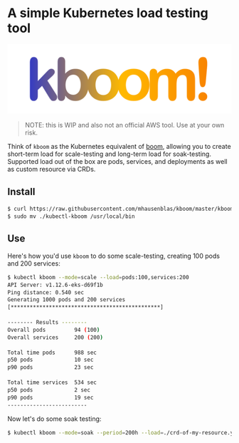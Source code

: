 # A simple Kubernetes load testing tool

![kboom logo](img/kboom-logo.png)


> NOTE: this is WIP and also not an official AWS tool. Use at your own risk.

Think of `kboom` as the Kubernetes equivalent of [boom](https://github.com/tarekziade/boom), allowing you to create short-term load for scale-testing and long-term load for soak-testing. Supported load out of the box are pods, services, and deployments as well as custom resource via CRDs.

## Install

```bash
$ curl https://raw.githubusercontent.com/mhausenblas/kboom/master/kboom -o kubectl-kboom
$ sudo mv ./kubectl-kboom /usr/local/bin
```

## Use

Here's how you'd use `kboom` to do some scale-testing, creating 100 pods and 200 services:

```bash
$ kubectl kboom --mode=scale --load=pods:100,services:200
API Server: v1.12.6-eks-d69f1b
Ping distance: 0.540 sec
Generating 1000 pods and 200 services 
[***********************************************]

-------- Results --------
Overall pods         94 (100)    
Overall services     200 (200)

Total time pods      988 sec
p50 pods             10 sec
p90 pods             23 sec

Total time services  534 sec
p50 pods             2 sec
p90 pods             19 sec
-------------------------
```

Now let's do some soak testing:

```bash
$ kubectl kboom --mode=soak --period=200h --load=./crd-of-my-resource.yaml
```